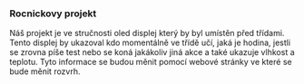 ### Rocnickovy projekt 


Náš projekt je ve stručnosti oled displej který by byl umístěn před třídami. Tento displej by ukazoval kdo momentálně ve třídě učí, jaká je hodina, jestli se zrovna píše test nebo se koná jakákoliv jiná akce a také ukazuje vlhkost a teplotu. Tyto informace se budou měnit pomocí webové stránky ve které se bude měnit rozvrh.
